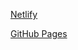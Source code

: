 [Netlify](https://toggle-password.netlify.app/)

[GitHub Pages](https://meenalshekokar8.github.io/passwordtoggle.github.io/)
